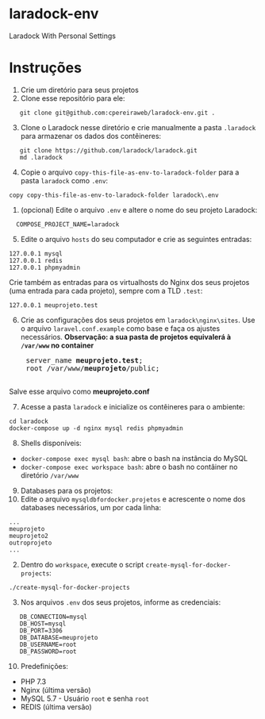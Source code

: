 # laradock-env
Laradock With Personal Settings

# Instruções

1. Crie um diretório para seus projetos
2. Clone esse repositório para ele:
```
   git clone git@github.com:cpereiraweb/laradock-env.git .
```
3. Clone o Laradock nesse diretório e crie manualmente a pasta `.laradock` para armazenar os dados dos contêineres:
```
   git clone https://github.com/laradock/laradock.git
   md .laradock
```

4. Copie o arquivo `copy-this-file-as-env-to-laradock-folder` para a pasta `laradock` como `.env`:
```
copy copy-this-file-as-env-to-laradock-folder laradock\.env
```
  1. (opcional) Edite o arquivo `.env` e altere o nome do seu projeto Laradock:
```
  COMPOSE_PROJECT_NAME=laradock
```
5. Edite o arquivo `hosts` do seu computador e crie as seguintes entradas:
```
127.0.0.1 mysql
127.0.0.1 redis
127.0.0.1 phpmyadmin
```
Crie também as entradas para os virtualhosts do Nginx dos seus projetos (uma entrada para cada projeto), sempre com a TLD `.test`:
```
127.0.0.1 meuprojeto.test
```
6. Crie as configurações dos seus projetos em `laradock\nginx\sites`.  Use o arquivo `laravel.conf.example` como base e faça os ajustes necessários.
**Observação: a sua pasta de projetos equivalerá à `/var/www` no container**
<pre>
    server_name <strong>meuprojeto.test</strong>;
    root /var/www/<strong>meuprojeto</strong>/public;

</pre>
Salve esse arquivo como **meuprojeto.conf**

7. Acesse a pasta `laradock` e inicialize os contêineres para o ambiente:
```
cd laradock
docker-compose up -d nginx mysql redis phpmyadmin
```
8. Shells disponíveis:
- `docker-compose exec mysql bash`: abre o bash na instância do MySQL
- `docker-compose exec workspace bash`: abre o bash no contâiner no diretório `/var/www`
9. Databases para os projetos:
 1. Edite o arquivo `mysqldbfordocker.projetos` e acrescente o nome dos databases necessários, um por cada linha:
```
...
meuprojeto
meuprojeto2
outroprojeto
...
```
 2. Dentro do `workspace`, execute o script `create-mysql-for-docker-projects`:
 ```
 ./create-mysql-for-docker-projects
 ```
 3. Nos arquivos `.env` dos seus projetos, informe as credenciais:
 ```
    DB_CONNECTION=mysql
    DB_HOST=mysql
    DB_PORT=3306
    DB_DATABASE=meuprojeto
    DB_USERNAME=root
    DB_PASSWORD=root
 ```
10. Predefinições:
- PHP 7.3
- Nginx (última versão)
- MySQL 5.7 - Usuário `root` e senha `root`
- REDIS (última versão)
